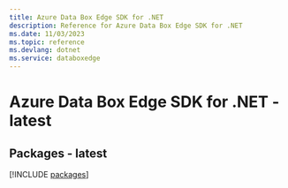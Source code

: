 ```yaml
---
title: Azure Data Box Edge SDK for .NET
description: Reference for Azure Data Box Edge SDK for .NET
ms.date: 11/03/2023
ms.topic: reference
ms.devlang: dotnet
ms.service: databoxedge
---
```

# Azure Data Box Edge SDK for .NET - latest
## Packages - latest
[!INCLUDE [packages](data-box-edge-index.md)]